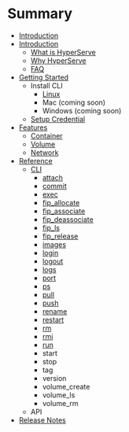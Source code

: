 # Summary

* [Introduction](README.md)
* [Introduction](Introduction/__index__.md)
   * [What is HyperServe](Introduction/what_is_hyperserve.md)
   * [Why HyperServe](Introduction/why_hyperserve.md)
   * [FAQ](Introduction/faq.md)
* [Getting Started](GettingStarted/__index__.md)
   * Install CLI
       * [Linux](GettingStarted/linux.md)
       * Mac (coming soon)
       * Windows (coming soon)
   * [Setup Credential](GettingStarted/setup_credential.md)
* [Features](Feature/__index__.md)
   * [Container](Feature/container.md)
   * [Volume](Feature/volume.md)
   * [Network](Feature/network.md)
* [Reference](Reference/__index__.md)
   * [CLI](Reference/CLI/__index__.md)
       * [attach](Reference/CLI/attach.md)
       * [commit](Reference/CLI/commit.md)
       * [exec](Reference/CLI/exec.md)
       * [fip_allocate](Reference/CLI/fipallocate.md)
       * [fip_associate](Reference/CLI/fipassociate.md)
       * [fip_deassociate](Reference/CLI/fip_deassociate.md)
       * [fip_ls](Reference/CLI/fip_ls.md)
       * [fip_release](Reference/CLI/fip_release.md)
       * [images](Reference/CLI/images.md)
       * [login](Reference/CLI/login.md)
       * [logout](Reference/CLI/logout.md)
       * [logs](Reference/CLI/logs.md)
       * [port](Reference/CLI/port.md)
       * [ps](Reference/CLI/ps.md)
       * [pull](Reference/CLI/pull.md)
       * [push](Reference/CLI/push.md)
       * [rename](Reference/CLI/rename.md)
       * [restart](Reference/CLI/restart.md)
       * [rm](Reference/CLI/rm.md)
       * [rmi](Reference/CLI/rmi.md)
       * [run](Reference/CLI/run.md)
       * start
       * stop
       * tag
       * version
       * volume_create
       * volume_ls
       * volume_rm
   * API
* [Release Notes](ReleaseNote/__index__.md)

